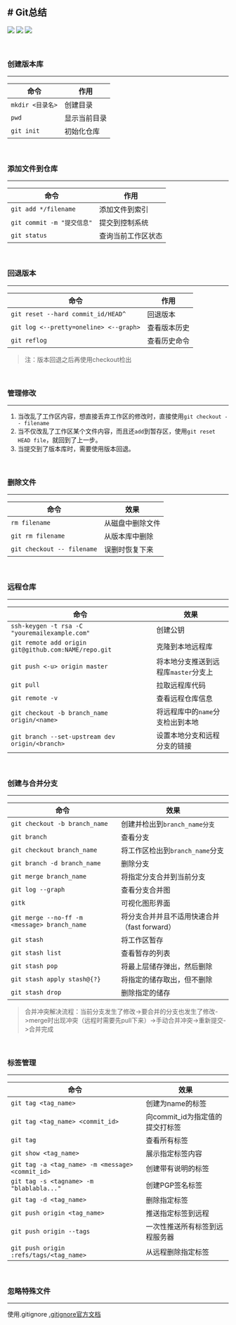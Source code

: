 ﻿﻿﻿﻿﻿﻿﻿﻿﻿﻿﻿﻿﻿﻿﻿﻿﻿# Git总结---[![](https://img.shields.io/badge/工具-git%20bush-green.svg)](https://git-scm.com/)[![](https://img.shields.io/badge/可视化工具-GitHub-green.svg)](https://github.com/)[![](https://img.shields.io/badge/教程-V1.0-orange.svg)](https://www.liaoxuefeng.com/wiki/0013739516305929606dd18361248578c67b8067c8c017b000)&nbsp;### 创建版本库---| 命令 | 作用 ||------|------||`mkdir <目录名>`|创建目录||`pwd`|显示当前目录||`git init`| 初始化仓库 |&nbsp;### 添加文件到仓库---|命令|作用||------|------||`git add */filename`|添加文件到索引||`git commit -m "提交信息"`|提交到控制系统||`git status` |查询当前工作区状态|&nbsp;### 回退版本---|命令|作用||---|---||`git reset --hard commit_id/HEAD^`|回退版本||`git log <--pretty=oneline> <--graph>`|查看版本历史||`git reflog`|查看历史命令|> 注：版本回退之后再使用checkout检出&nbsp;### 管理修改---1. 当改乱了工作区内容，想直接丢弃工作区的修改时，直接使用`git checkout -- filename`2. 当不仅改乱了工作区某个文件内容，而且还`add`到暂存区，使用`git reset HEAD file`，就回到了上一步。3. 当提交到了版本库时，需要使用版本回退。&nbsp;### 删除文件---|命令|效果||---|---||`rm filename`|从磁盘中删除文件||`git rm filename`|从版本库中删除||`git checkout -- filename`|误删时恢复下来|&nbsp;### 远程仓库---|命令|效果||---|---||`ssh-keygen -t rsa -C "youremailexample.com"`|创建公钥||`git remote add origin git@github.com:NAME/repo.git`|克隆到本地远程库||`git push <-u> origin master`|将本地分支推送到远程库`master`分支上||`git pull`|拉取远程库代码||`git remote -v`|查看远程仓库信息||`git checkout -b branch_name origin/<name>`|将远程库中的`name`分支检出到本地||`git branch --set-upstream dev origin/<branch>`|设置本地分支和远程分支的链接|&nbsp;### 创建与合并分支---|命令|效果||------|------||`git checkout -b branch_name`|创建并检出到`branch_name分支`||`git branch`|查看分支||`git checkout branch_name`|将工作区检出到`branch_name`分支||`git branch -d branch_name`|删除分支||`git merge branch_name`|将指定分支合并到当前分支||`git log --graph`|查看分支合并图||`gitk`|可视化图形界面||`git merge --no-ff -m <message> branch_name`|将分支合并并且不适用快速合并（fast forward）||`git stash`|将工作区暂存||`git stash list`|查看暂存的列表||`git stash pop`|将最上层储存弹出，然后删除||`git stash apply stash@{?}`|将指定的储存取出，但不删除||`git stash drop`|删除指定的储存|> 合并冲突解决流程：当前分支发生了修改->要合并的分支也发生了修改->merge时出现冲突（远程时需要先pull下来）->手动合并冲突->重新提交->合并完成 &nbsp;### 标签管理---|命令|效果||---|---||`git tag <tag_name>`|创建为name的标签||`git tag <tag_name> <commit_id>`|向commit_id为指定值的提交打标签||`git tag`|查看所有标签||`git show <tag_name>`|展示指定标签内容||`git tag -a <tag_name> -m <message> <commit_id>`|创建带有说明的标签||`git tag -s <tagname> -m "blablabla..."`|创建PGP签名标签||`git tag -d <tag_name>`|删除指定标签||`git push origin <tag_name>`|推送指定标签到远程||`git push origin --tags`|一次性推送所有标签到远程服务器||`git push origin :refs/tags/<tag_name>`|从远程删除指定标签|&nbsp;### 忽略特殊文件---使用.gitignore[.gitignore官方文档](https://github.com/MonkeyAndDog/gitignore)